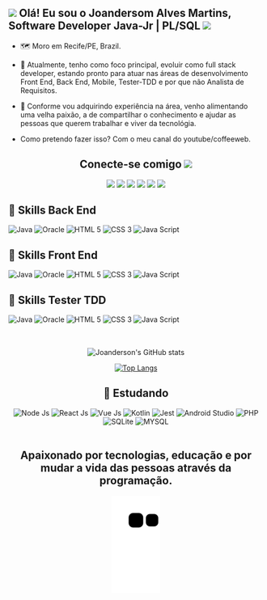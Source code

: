 
## <img src="https://github.com/TheDudeThatCode/TheDudeThatCode/blob/master/Assets/Earth.gif" width="24px"> Olá! Eu sou o Joandersom Alves Martins, Software Developer Java-Jr | PL/SQL <img src="https://github.com/TheDudeThatCode/TheDudeThatCode/blob/master/Assets/Hi.gif" width="30px">

- 🗺️ Moro em Recife/PE, Brazil.

- 🚀 Atualmente, tenho como foco principal, evoluir como full stack developer, estando pronto para atuar nas áreas de desenvolvimento Front End, Back End, Mobile, Tester-TDD e por que não Analista de Requisitos.
- 💚 Conforme vou adquirindo experiência na área, venho alimentando uma velha paixão, a de compartilhar o conhecimento e ajudar as pessoas que querem trabalhar e viver da tecnológia.
- Como pretendo fazer isso? Com o meu canal do youtube/coffeeweb.

<div align="center">
<h2> Conecte-se comigo <img src="https://github.com/TheDudeThatCode/TheDudeThatCode/blob/master/Assets/Handshake.gif" height="32px"> </h2>
<a href="#" ></a><img src="https://img.shields.io/website/http/monip.org.svg">
<a href="https://www.instagram.com/joandersonalvesmartins/"><img src="https://img.shields.io/badge/-@joanderson-E4405F?style=for-the-badge&logo=instagram&logoColor=white" target="_blank"></a>
<a href="https://www.linkedin.com/in/joandersonalvesmartins/"><img src="https://img.shields.io/badge/-Joanderson%20Martins-0077B5?style=for-the-badge&logo=linkedin&logoColor=white" target="_blank"></a>
<a href="https://www.youtube.com/channel/UCYlcXMwp5CEoG22KxV4aqmQ/"><img src="https://img.shields.io/badge/-Coffee%20Web-FF0000?style=for-the-badge&logo=youtube&logoColor=white" target="_blank"></a>
<a href="mailto:joandersonmartins2013@gmail.com/"><img src="https://img.shields.io/badge/joandersonmartins2013-D14836?style=for-the-badge&logo=gmail&logoColor=white" target="_blank"></a>
<a href="https://api.whatsapp.com/send?phone=5581985456283"><img src="https://img.shields.io/badge/Joanderson%20Martins-25D366?style=for-the-badge&logo=whatsapp&logoColor=white" target="_blank"></a>
</div>

## 🚀 Skills Back End
<div style="display: inline_block">  
<img src="https://cdn.jsdelivr.net/gh/devicons/devicon/icons/java/java-original-wordmark.svg" alt="Java" height="50px" width="50px" />
<img src="https://cdn.jsdelivr.net/gh/devicons/devicon/icons/oracle/oracle-original.svg" alt="Oracle" height="50px" width="70px" /> 
<img src="https://cdn.jsdelivr.net/gh/devicons/devicon/icons/html5/html5-original-wordmark.svg" alt="HTML 5" height="50px" width="60px"/>
<img src="https://cdn.jsdelivr.net/gh/devicons/devicon/icons/css3/css3-original-wordmark.svg" alt="CSS 3" height="50px" width="60px" />
<img src="https://cdn.jsdelivr.net/gh/devicons/devicon/icons/javascript/javascript-plain.svg" alt="Java Script" height="40px" width="40px" />          
</div>

## 🚀 Skills Front End
<div style="display: inline_block">  
<img src="https://cdn.jsdelivr.net/gh/devicons/devicon/icons/java/java-original-wordmark.svg" alt="Java" height="50px" width="50px" />
<img src="https://cdn.jsdelivr.net/gh/devicons/devicon/icons/oracle/oracle-original.svg" alt="Oracle" height="50px" width="70px" /> 
<img src="https://cdn.jsdelivr.net/gh/devicons/devicon/icons/html5/html5-original-wordmark.svg" alt="HTML 5" height="50px" width="60px"/>
<img src="https://cdn.jsdelivr.net/gh/devicons/devicon/icons/css3/css3-original-wordmark.svg" alt="CSS 3" height="50px" width="60px" />
<img src="https://cdn.jsdelivr.net/gh/devicons/devicon/icons/javascript/javascript-plain.svg" alt="Java Script" height="40px" width="40px" />          
</div>

## 🚀 Skills Tester TDD
<div style="display: inline_block">  
<img src="https://cdn.jsdelivr.net/gh/devicons/devicon/icons/java/java-original-wordmark.svg" alt="Java" height="50px" width="50px" />
<img src="https://cdn.jsdelivr.net/gh/devicons/devicon/icons/oracle/oracle-original.svg" alt="Oracle" height="50px" width="70px" /> 
<img src="https://cdn.jsdelivr.net/gh/devicons/devicon/icons/html5/html5-original-wordmark.svg" alt="HTML 5" height="50px" width="60px"/>
<img src="https://cdn.jsdelivr.net/gh/devicons/devicon/icons/css3/css3-original-wordmark.svg" alt="CSS 3" height="50px" width="60px" />
<img src="https://cdn.jsdelivr.net/gh/devicons/devicon/icons/javascript/javascript-plain.svg" alt="Java Script" height="40px" width="40px" />          
</div><br/>

<div align="center"><br/>
 
![Joanderson's GitHub stats](https://github-readme-stats.vercel.app/api?username=joandersonalvesmartins&show_icons=true&theme=merko)

[![Top Langs](https://github-readme-stats.vercel.app/api/top-langs/?username=joandersonalvesmartins&layout=compact&langs_count=8&show_icons=true&theme=merko)](https://github.com/joandersonalvesmartins/github-readme-stats)

## 📝 Estudando
<div style="display: inline_block">
    <img src="https://cdn.jsdelivr.net/gh/devicons/devicon/icons/nodejs/nodejs-original-wordmark.svg" alt="Node Js" height="70px" width="80px" />
    <img src="https://cdn.jsdelivr.net/gh/devicons/devicon/icons/react/react-original-wordmark.svg" alt="React Js" height="50px" width="60px"/>
    <img src="https://cdn.jsdelivr.net/gh/devicons/devicon/icons/vuejs/vuejs-original-wordmark.svg" alt="Vue Js" height="50px" width="60px"/>    
    <img src="https://cdn.jsdelivr.net/gh/devicons/devicon/icons/kotlin/kotlin-original-wordmark.svg" alt="Kotlin" height="70px" width="80px"/>
    <img src="https://cdn.jsdelivr.net/gh/devicons/devicon/icons/jest/jest-plain.svg" alt="Jest" height="50px" width="60px"/>    
    <img src="https://cdn.jsdelivr.net/gh/devicons/devicon/icons/androidstudio/androidstudio-original-wordmark.svg" alt="Android Studio" height="80px" width="90px"/>
    <img src="https://cdn.jsdelivr.net/gh/devicons/devicon/icons/php/php-plain.svg" alt="PHP" height="70px" width="80px"/>
    <img src="https://cdn.jsdelivr.net/gh/devicons/devicon/icons/sqlite/sqlite-original-wordmark.svg" alt="SQLite" height="70px" width="80px"/>
    <img src="https://cdn.jsdelivr.net/gh/devicons/devicon/icons/mysql/mysql-original-wordmark.svg" alt="MYSQL" height="70px" width="80px"/>  
</div>
</br>

## Apaixonado por tecnologias, educação e por mudar a vida das pessoas através da programação.

![Snake animation](https://github.com/joandersonalvesmartins/joandersonalvesmartins/blob/output/github-contribution-grid-snake.svg)

